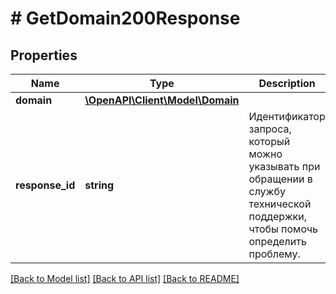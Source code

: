 # # GetDomain200Response

## Properties

Name | Type | Description | Notes
------------ | ------------- | ------------- | -------------
**domain** | [**\OpenAPI\Client\Model\Domain**](Domain.md) |  |
**response_id** | **string** | Идентификатор запроса, который можно указывать при обращении в службу технической поддержки, чтобы помочь определить проблему. |

[[Back to Model list]](../../README.md#models) [[Back to API list]](../../README.md#endpoints) [[Back to README]](../../README.md)
